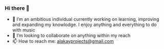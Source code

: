   ### Hi there 👋


- 🔭 I’m an ambitious individual currently working on learning, improving and expanding my knowlodge. I enjoy anything and everything to do with music
- 👯 I’m looking to collaborate on anything within my reach 
- 📫 How to reach me: alakayprojects@gmail.com

